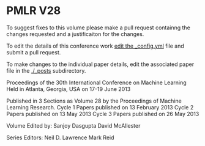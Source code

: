 # PMLR V28

To suggest fixes to this volume please make a pull request containng the changes requested and a justificaiton for the changes.

To edit the details of this conference work [edit the _config.yml](./_config.yml) file and submit a pull request.

To make changes to the individual paper details, edit the associated paper file in the [./_posts](./_posts) subdirectory.

Proceedings of the 30th International Conference on Machine Learning
  Held in Atlanta, Georgia, USA on 17-19 June 2013

Published in 3 Sections as Volume 28 by the Proceedings of Machine Learning Research.
  Cycle 1 Papers published on 13 February 2013
  Cycle 2 Papers published on 13 May 2013
  Cycle 3 Papers published on 26 May 2013

Volume Edited by:
  Sanjoy Dasgupta
  David McAllester

Series Editors:
  Neil D. Lawrence
  Mark Reid
